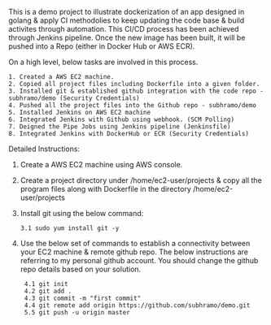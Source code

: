 This is a demo project to illustrate dockerization of an app designed in golang & apply CI methodolies to keep updating the code base & build activites through automation. This CI/CD process has been achieved through Jenkins pipeline. Once the new image has been built, it will be pushed into a Repo (either in Docker Hub or AWS ECR).

On a high level, below tasks are involved in this process.
  
    1. Created a AWS EC2 machine.
    2. Copied all project files including Dockerfile into a given folder.
    3. Installed git & established github integration with the code repo - subhramo/demo (Security Credentials)
    4. Pushed all the project files into the Github repo - subhramo/demo
    5. Installed Jenkins on AWS EC2 machine
    6. Integrated Jenkins with Github using webhook. (SCM Polling)
    7. Deigned the Pipe Jobs using Jenkins pipeline (Jenkinsfile)
    8. Integrated Jenkins with DockerHub or ECR (Security Credentials)

Detailed Instructions:

1. Create a AWS EC2 machine using AWS console. 

2. Create a project directory under /home/ec2-user/projects & copy all the program files along with Dockerfile in the directory /home/ec2-user/projects

3. Install git using the below command:
      
       3.1 sudo yum install git -y

4. Use the below set of commands to establish a connectivity between your EC2 machine & remote github repo. The below instructions are referring to my personal github account. You should change the github repo details based on your solution.

        4.1 git init
        4.2 git add .
        4.3 git commit -m "first commit"
        4.4 git remote add origin https://github.com/subhramo/demo.git
        5.5 git push -u origin master
        
